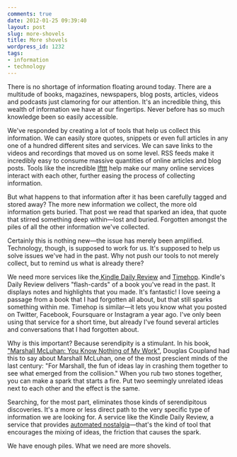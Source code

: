 ```yaml
---
comments: true
date: 2012-01-25 09:39:40
layout: post
slug: more-shovels
title: More shovels
wordpress_id: 1232
tags:
- information
- technology
---
```


There is no shortage of information floating around today. There are a multitude of books, magazines, newspapers, blog posts, articles, videos and podcasts just clamoring for our attention. It's an incredible thing, this wealth of information we have at our fingertips. Never before has so much knowledge been so easily accessible.

We've responded by creating a lot of tools that help us collect this information. We can easily store quotes, snippets or even full articles in any one of a hundred different sites and services. We can save links to the videos and recordings that moved us on some level. RSS feeds make it incredibly easy to consume massive quantities of online articles and blog posts. Tools like the incredible [Ifttt](http://ifttt.com/) help make our many online services interact with each other, further easing the process of collecting information.

But what happens to that information after it has been carefully tagged and stored away? The more new information we collect, the more old information gets buried. That post we read that sparked an idea, that quote that stirred something deep within—lost and buried. Forgotten amongst the piles of all the other information we've collected.

Certainly this is nothing new—the issue has merely been amplified. Technology, though, is supposed to work for us. It's supposed to help us solve issues we've had in the past. Why not push our tools to not merely collect, but to remind us what is already there?

We need more services like the[ Kindle Daily Review](https://kindle.amazon.com/) and [Timehop](http://timehop.com/). Kindle's Daily Review delivers "flash-cards" of a book you've read in the past. It displays notes and highlights that you made. It's fantastic! I love seeing a passage from a book that I had forgotten all about, but that still sparks something within me. Timehop is similar—it lets you know what you posted on Twitter, Facebook, Foursquare or Instagram a year ago. I've only been using that service for a short time, but already I've found several articles and conversations that I had forgotten about.

Why is this important? Because serendipity is a stimulant. In his book, ["Marshall McLuhan: You Know Nothing of My Work"](http://www.amazon.com/gp/product/1935633163/ref=as_li_ss_tl?ie=UTF8&tag=timkadcom-20&linkCode=as2&camp=1789&creative=390957&creativeASIN=1935633163), Douglas Coupland had this to say about Marshall McLuhan, one of the most prescient minds of the last century: "For Marshall, the fun of ideas lay in crashing them together to see what emerged from the collision." When you rub two stones together, you can make a spark that starts a fire. Put two seemingly unrelated ideas next to each other and the effect is the same.

Searching, for the most part, eliminates those kinds of serendipitous discoveries. It's a more or less direct path to the very specific type of information we are looking for. A service like the Kindle Daily Review, a service that provides [automated nostalgia](http://test.org.uk/2009/01/28/slow-data-and-the-pleasure-of-automated-nostalgia/)—that's the kind of tool that encourages the mixing of ideas, the friction that causes the spark.

We have enough piles. What we need are more shovels.
